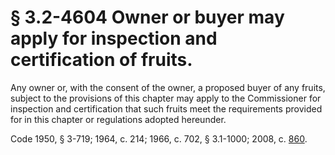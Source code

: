 # § 3.2-4604 Owner or buyer may apply for inspection and certification of fruits.

<p>Any owner or, with the consent of the owner, a proposed buyer of any fruits, subject to the provisions of this chapter may apply to the Commissioner for inspection and certification that such fruits meet the requirements provided for in this chapter or regulations adopted hereunder.</p><p>Code 1950, § 3-719; 1964, c. 214; 1966, c. 702, § 3.1-1000; 2008, c. <a href='http://lis.virginia.gov/cgi-bin/legp604.exe?081+ful+CHAP0860'>860</a>.</p>
